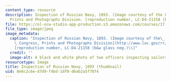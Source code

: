 ```yaml
---
content_type: resource
description: Inspection of Russian Navy, 1893. (Image courtesy of the Library of Congress,
  Prints and Photographs Division. [reproduction number, LC-D4-21158 (b&w glass neg.)]
file: https://ol-ocw-studio-app-production.s3.amazonaws.com/courses/17-484-comparative-grand-strategy-and-military-doctrine-fall-2004/8e6c2c6ed7d9f4bd1df0d6ab2a5f78f4_17-484f04-th.jpg
file_type: image/jpeg
image_metadata:
  caption: "Inspection of Russian Navy, 1893. (Image courtesy of the\_[Library of\
    \ Congress, Prints and Photographs Division](http://www.loc.gov/rr/print). \\\
    [reproduction number, LC-D4-21158 (b&w glass neg.)\\]"
  credit: ''
  image-alt: A black and white photo of two officers inspecting sailors on deck.
resourcetype: Image
title: Inspection of Russian Navy, 1893 (thumbnail)
uid: 8e6c2c6e-d7d9-f4bd-1df0-d6ab2a5f78f4
---
```

